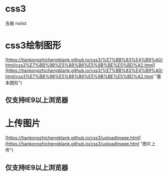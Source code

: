 # css3
去做
nolist

# css3绘制图形
[https://tiankongzhichengblank.github.io/css3/%E7%BB%83%E4%B9%A0/html/css3%E7%BB%98%E5%88%B6%E5%9B%BE%E5%BD%A2.html](https://tiankongzhichengblank.github.io/css3/%E7%BB%83%E4%B9%A0/html/css3%E7%BB%98%E5%88%B6%E5%9B%BE%E5%BD%A2.html "基本图形")

## 仅支持IE9以上浏览器 ##



# 上传图片 #
[https://tiankongzhichengblank.github.io/css3/uoloadImage.html](https://tiankongzhichengblank.github.io/css3/uoloadImage.html "图片上传")

## 仅支持IE9以上浏览器 ##